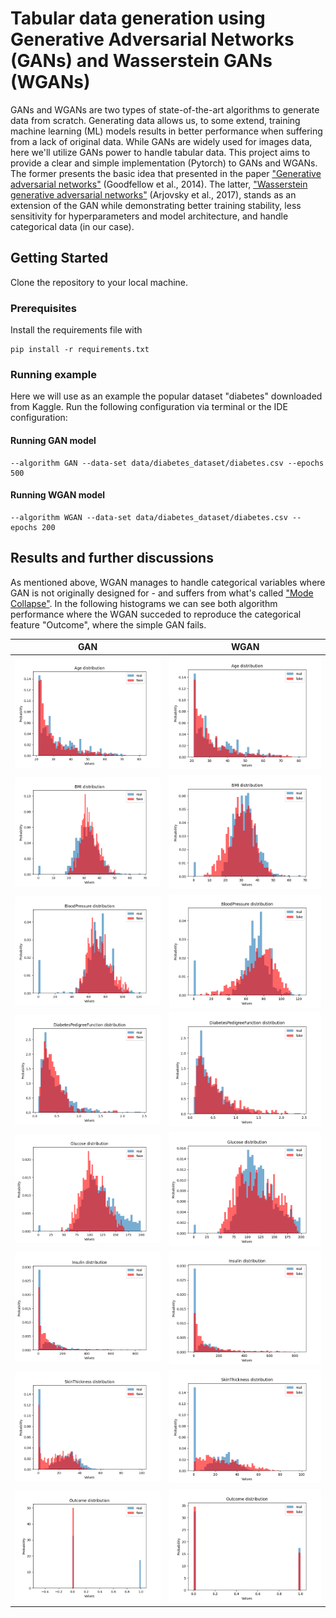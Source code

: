 # Tabular data generation using Generative Adversarial Networks (GANs) and Wasserstein GANs (WGANs)

GANs and WGANs are two types of state-of-the-art algorithms to generate data from scratch. Generating data allows us, to some extend, training machine learning (ML) models results in better performance when suffering from a lack of original data. While GANs are widely used for images data, here we'll utilize GANs power to handle tabular data. This project aims to provide a clear and simple implementation (Pytorch) to GANs and WGANs. The former presents the basic idea that presented in the paper ["Generative adversarial networks"](https://arxiv.org/abs/1406.2661) (Goodfellow et al., 2014). The latter, ["Wasserstein generative adversarial networks"](http://proceedings.mlr.press/v70/arjovsky17a/arjovsky17a.pdf) (Arjovsky et al., 2017), stands as an extension of the GAN while demonstrating better training stability, less sensitivity for hyperparameters and model architecture, and handle categorical data (in our case).  

## Getting Started

Clone the repository to your local machine.

### Prerequisites

Install the requirements file with 

```
pip install -r requirements.txt
```

### Running example

Here we will use as an example the popular dataset "diabetes" downloaded from Kaggle. Run the following configuration via terminal or the IDE configuration:

#### Running GAN model

```
--algorithm GAN --data-set data/diabetes_dataset/diabetes.csv --epochs 500
```

#### Running WGAN model

```
--algorithm WGAN --data-set data/diabetes_dataset/diabetes.csv --epochs 200
```

## Results and further discussions

As mentioned above, WGAN manages to handle categorical variables where GAN is not originally designed for - and suffers from what's called ["Mode Collapse"](https://developers.google.com/machine-learning/gan/problems#mode-collapse). In the following histograms we can see both algorithm performance where the WGAN succeded to reproduce the categorical feature "Outcome", where the simple GAN fails.

GAN                        |  WGAN
:-------------------------:|:-------------------------:
![](./images/GAN/Age_distribution.png)                      |  ![](./images/WGAN/Age_distribution.png)
![](./images/GAN/BMI_distribution.png)                      |  ![](./images/WGAN/BMI_distribution.png)
![](./images/GAN/BloodPressure_distribution.png)            |  ![](./images/WGAN/BloodPressure_distribution.png)
![](./images/GAN/DiabetesPedigreeFunction_distribution.png) |  ![](./images/WGAN/DiabetesPedigreeFunction_distribution.png)
![](./images/GAN/Glucose_distribution.png)                  |  ![](./images/WGAN/Glucose_distribution.png)
![](./images/GAN/Insulin_distribution.png)                  |  ![](./images/WGAN/Insulin_distribution.png)
![](./images/GAN/SkinThickness_distribution.png)            |  ![](./images/WGAN/SkinThickness_distribution.png)
![](./images/GAN/Outcome_distribution.png)                  |  ![](./images/WGAN/Outcome_distribution.png)

